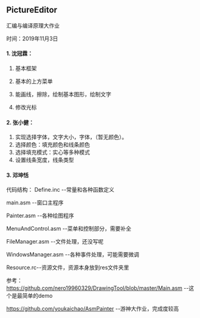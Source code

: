 ## PictureEditor

汇编与编译原理大作业

时间：2019年11月3日

#### 1. 沈冠霖：

1. 基本框架

2. 基本的上方菜单

3. 能画线，擦除，绘制基本图形，绘制文字

4. 修改光标

#### 2. 张小健：

1. 实现选择字体，文字大小，字体，（暂无颜色）。
2. 选择颜色：填充颜色和线条颜色
3. 选择填充模式：实心等多种模式
4. 设置线条宽度，线条类型

#### 3. 邓坤恬



代码结构：
Define.inc --常量和各种函数定义

main.asm --窗口主程序

Painter.asm --各种绘图程序

MenuAndControl.asm --菜单和控制部分，需要补全

FileManager.asm --文件处理，还没写呢

WindowsManager.asm --各种事件处理，可能需要微调

Resource.rc--资源文件，资源本身放到res文件夹里





参考：https://github.com/nero19960329/DrawingTool/blob/master/Main.asm  --这个是最简单的demo

https://github.com/youkaichao/AsmPainter  --游神大作业，完成度较高
